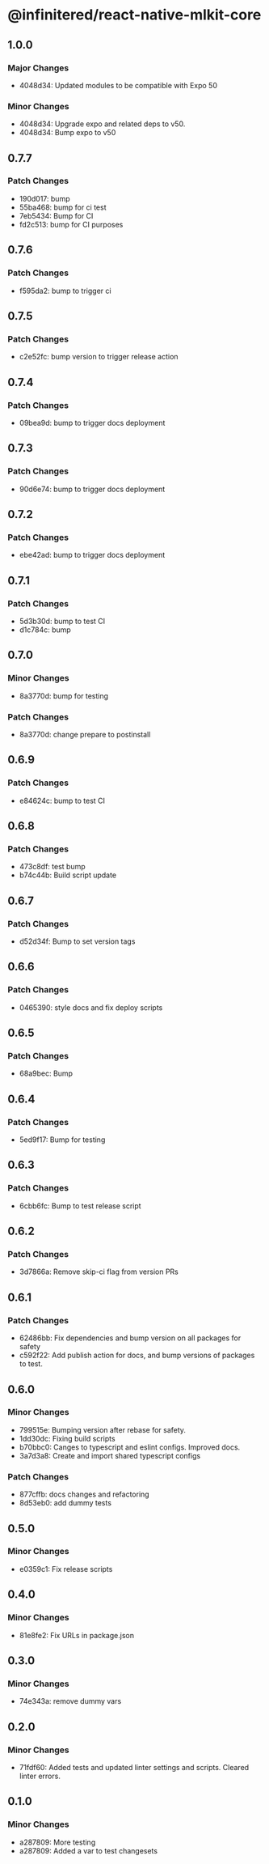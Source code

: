 # @infinitered/react-native-mlkit-core

## 1.0.0

### Major Changes

- 4048d34: Updated modules to be compatible with Expo 50

### Minor Changes

- 4048d34: Upgrade expo and related deps to v50.
- 4048d34: Bump expo to v50

## 0.7.7

### Patch Changes

- 190d017: bump
- 55ba468: bump for ci test
- 7eb5434: Bump for CI
- fd2c513: bump for CI purposes

## 0.7.6

### Patch Changes

- f595da2: bump to trigger ci

## 0.7.5

### Patch Changes

- c2e52fc: bump version to trigger release action

## 0.7.4

### Patch Changes

- 09bea9d: bump to trigger docs deployment

## 0.7.3

### Patch Changes

- 90d6e74: bump to trigger docs deployment

## 0.7.2

### Patch Changes

- ebe42ad: bump to trigger docs deployment

## 0.7.1

### Patch Changes

- 5d3b30d: bump to test CI
- d1c784c: bump

## 0.7.0

### Minor Changes

- 8a3770d: bump for testing

### Patch Changes

- 8a3770d: change prepare to postinstall

## 0.6.9

### Patch Changes

- e84624c: bump to test CI

## 0.6.8

### Patch Changes

- 473c8df: test bump
- b74c44b: Build script update

## 0.6.7

### Patch Changes

- d52d34f: Bump to set version tags

## 0.6.6

### Patch Changes

- 0465390: style docs and fix deploy scripts

## 0.6.5

### Patch Changes

- 68a9bec: Bump

## 0.6.4

### Patch Changes

- 5ed9f17: Bump for testing

## 0.6.3

### Patch Changes

- 6cbb6fc: Bump to test release script

## 0.6.2

### Patch Changes

- 3d7866a: Remove skip-ci flag from version PRs

## 0.6.1

### Patch Changes

- 62486bb: Fix dependencies and bump version on all packages for safety
- c592f22: Add publish action for docs, and bump versions of packages to test.

## 0.6.0

### Minor Changes

- 799515e: Bumping version after rebase for safety.
- 1dd30dc: Fixing build scripts
- b70bbc0: Canges to typescript and eslint configs. Improved docs.
- 3a7d3a8: Create and import shared typescript configs

### Patch Changes

- 877cffb: docs changes and refactoring
- 8d53eb0: add dummy tests

## 0.5.0

### Minor Changes

- e0359c1: Fix release scripts

## 0.4.0

### Minor Changes

- 81e8fe2: Fix URLs in package.json

## 0.3.0

### Minor Changes

- 74e343a: remove dummy vars

## 0.2.0

### Minor Changes

- 71fdf60: Added tests and updated linter settings and scripts. Cleared linter errors.

## 0.1.0

### Minor Changes

- a287809: More testing
- a287809: Added a var to test changesets
